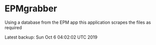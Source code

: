 # EPMgrabber
Using a database from the EPM app this application scrapes the files as required


Latest backup: Sun Oct 6 04:02:02 UTC 2019

